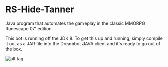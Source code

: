 # RS-Hide-Tanner
Java program that automates the gameplay in the classic MMORPG Runescape 07' edition.

This bot is running off the JDK 8. To get this up and running, simply compile it out as a JAR file into the Dreambot JAVA client and it's ready to go out of the box.


![alt tag](http://i.imgur.com/u9xM4r7.png)

